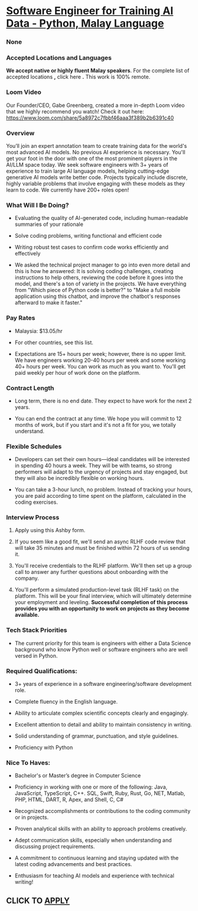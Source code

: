 # [Software Engineer for Training AI Data - Python, Malay Language](https://www.remotewlb.com/apply/software-engineer-for-training-ai-data-python-malay-language)  
### None  
####  

### **Accepted Locations and Languages**

 **We accept native or highly fluent Malay speakers**. For the complete list of accepted locations **,** click here **.** This work is 100% remote.

###  **Loom Video**

Our Founder/CEO, Gabe Greenberg, created a more in-depth Loom video that we highly recommend you watch! Check it out here: https://www.loom.com/share/5a8972c7fbbf46aaa3f389b2b6391c40

###  **Overview**

You’ll join an expert annotation team to create training data for the world's most advanced AI models. No previous AI experience is necessary. You'll get your foot in the door with one of the most prominent players in the AI/LLM space today. We seek software engineers with 3+ years of experience to train large AI language models, helping cutting-edge generative AI models write better code. Projects typically include discrete, highly variable problems that involve engaging with these models as they learn to code. We currently have 200+ roles open!

###  **What Will I Be Doing?**

  * Evaluating the quality of AI-generated code, including human-readable summaries of your rationale

  * Solve coding problems, writing functional and efficient code

  * Writing robust test cases to confirm code works efficiently and effectively

  * We asked the technical project manager to go into even more detail and this is how he answered: It is solving coding challenges, creating instructions to help others, reviewing the code before it goes into the model, and there's a ton of variety in the projects. We have everything from "Which piece of Python code is better?" to "Make a full mobile application using this chatbot, and improve the chatbot's responses afterward to make it faster."

###  **Pay Rates**

  * Malaysia: $13.05/hr

  * For other countries, see this list.

  * Expectations are 15+ hours per week; however, there is no upper limit. We have engineers working 20-40 hours per week and some working 40+ hours per week. You can work as much as you want to. You'll get paid weekly per hour of work done on the platform.

###  **Contract Length**

  * Long term, there is no end date. They expect to have work for the next 2 years.

  * You can end the contract at any time. We hope you will commit to 12 months of work, but if you start and it's not a fit for you, we totally understand. 

### **Flexible Schedules**

  * Developers can set their own hours—ideal candidates will be interested in spending 40 hours a week. They will be with teams, so strong performers will adapt to the urgency of projects and stay engaged, but they will also be incredibly flexible on working hours. 

  * You can take a 3-hour lunch, no problem. Instead of tracking your hours, you are paid according to time spent on the platform, calculated in the coding exercises. 

### **Interview Process**

  1. Apply using this Ashby form.

  2. If you seem like a good fit, we'll send an async RLHF code review that will take 35 minutes and must be finished within 72 hours of us sending it.

  3. You'll receive credentials to the RLHF platform. We'll then set up a group call to answer any further questions about onboarding with the company.

  4. You'll perform a simulated production-level task (RLHF task) on the platform. This will be your final interview, which will ultimately determine your employment and leveling. **Successful completion of this process provides you with an opportunity to work on projects as they become available.**

###  **Tech Stack Priorities**

  * The current priority for this team is engineers with either a Data Science background who know Python well or software engineers who are well versed in Python.

###  **Required Qualifications:**

  * 3+ years of experience in a software engineering/software development role.

  * Complete fluency in the English language.

  * Ability to articulate complex scientific concepts clearly and engagingly.

  * Excellent attention to detail and ability to maintain consistency in writing.

  * Solid understanding of grammar, punctuation, and style guidelines.

  * Proficiency with Python

###  **Nice To Haves:**

  * Bachelor's or Master’s degree in Computer Science

  * Proficiency in working with one or more of the following: Java, JavaScript, TypeScript, C++. SQL, Swift, Ruby, Rust, Go, NET, Matlab, PHP, HTML, DART, R, Apex, and Shell, C, C#

  * Recognized accomplishments or contributions to the coding community or in projects.

  * Proven analytical skills with an ability to approach problems creatively.

  * Adept communication skills, especially when understanding and discussing project requirements.

  * A commitment to continuous learning and staying updated with the latest coding advancements and best practices.

  * Enthusiasm for teaching AI models and experience with technical writing!

  
## CLICK TO [APPLY](https://www.remotewlb.com/apply/software-engineer-for-training-ai-data-python-malay-language)

